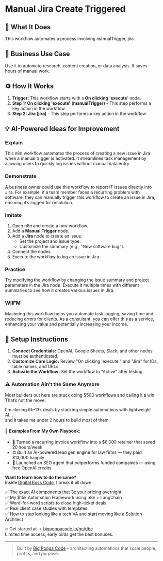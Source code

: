 # Manual Jira Create Triggered

## 🚀 What It Does
This workflow automates a process involving manualTrigger, jira.

## 💼 Business Use Case
Use it to automate research, content creation, or data analysis. It saves hours of manual work.

## ⚙️ How It Works
1.  **Trigger:** This workflow starts with a **On clicking 'execute'** node.
2. **Step 1: On clicking 'execute' (manualTrigger)** - This step performs a key action in the workflow.
3. **Step 2: Jira (jira)** - This step performs a key action in the workflow.

## 💡 AI-Powered Ideas for Improvement
### Explain
This n8n workflow automates the process of creating a new issue in Jira when a manual trigger is activated. It streamlines task management by allowing users to quickly log issues without manual data entry.

### Demonstrate
A business owner could use this workflow to report IT issues directly into Jira. For example, if a team member faces a recurring problem with software, they can manually trigger this workflow to create an issue in Jira, ensuring it’s logged for resolution.

### Imitate
1. Open n8n and create a new workflow.
2. Add a **Manual Trigger** node.
3. Add a **Jira** node to create an issue.
   - Set the project and issue type.
   - Customize the summary (e.g., "New software bug").
4. Connect the nodes.
5. Execute the workflow to log an issue in Jira.

### Practice
Try modifying the workflow by changing the issue summary and project parameters in the Jira node. Execute it multiple times with different summaries to see how it creates various issues in Jira.

### WIIFM
Mastering this workflow helps you automate task logging, saving time and reducing errors for clients. As a consultant, you can offer this as a service, enhancing your value and potentially increasing your income.

## 🔧 Setup Instructions
1. **Connect Credentials:** OpenAI, Google Sheets, Slack, and other nodes must be authenticated.
2. **Customize Core Logic:** Review "On clicking 'execute'" and "Jira" for IDs, table names, and URLs.
3. **Activate the Workflow:** Set the workflow to "Active" after testing.

### ⚠️ Automation Ain’t the Same Anymore

Most builders out here are stuck doing $500 workflows and calling it a win.  
That’s not the move.  

I'm closing $6k–$13k deals by stacking simple automations with lightweight AI...  
and it takes me under 2 hours to build most of them.

#### 🧠 Examples From My Own Playbook:
- 🔁 Turned a recurring invoice workflow into a $6,000 retainer that saved 20 hours/week  
- ⚖️ Built an AI-powered lead gen engine for law firms — they paid $13,000 happily  
- 🚀 Launched an SEO agent that outperforms funded companies — using free OpenAI credits  

**Want to learn how to do the same?**  
Inside [Digital Boss Code](https://bigpoppacode.io/go/dbc), I break it all down:

✅ The exact AI components that 3x your pricing overnight  
✅ My $15k Automation Framework using n8n + LangChain  
✅ Word-for-word scripts to close high-ticket deals  
✅ Real client case studies with templates  
✅ How to stop looking like a tech VA and start moving like a Solution Architect  

🔥 Get started at → [bigpoppacode.io/go/dbc](https://bigpoppacode.io/go/dbc)  
Limited time access, early birds get the best bonuses.

---
> Built by [Big Poppa Code](https://bigpoppacode.io) – architecting automations that scale people, profits, and purpose.
